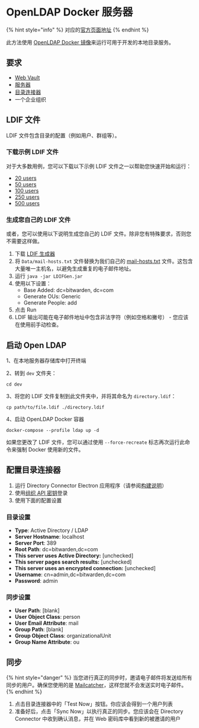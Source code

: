 # OpenLDAP Docker 服务器

{% hint style="info" %}
对应的[官方页面地址](https://contributing.bitwarden.com/enterprise/directory-connector/open-ldap/)
{% endhint %}

此方法使用 [OpenLDAP Docker 镜像](https://github.com/osixia/docker-openldap)来运行可用于开发的本地目录服务。

## 要求 <a href="#requirements" id="requirements"></a>

* [Web Vault](../../clients/web-vault/)
* [服务器](../../server/)
* [目录连接器](./)
* 一个企业组织

## LDIF 文件 <a href="#ldif-file" id="ldif-file"></a>

LDIF 文件包含目录的配置（例如用户、群组等）。

### 下载示例 LDIF 文件 <a href="#download-example-ldif-file" id="download-example-ldif-file"></a>

对于大多数用例，您可以下载以下示例 LDIF 文件之一以帮助您快速开始和运行：

* [20 users](https://contributing.bitwarden.com/enterprise/directory-connector/directory-20.ldif)
* [50 users](https://contributing.bitwarden.com/enterprise/directory-connector/directory-50.ldif)
* [100 users](https://contributing.bitwarden.com/enterprise/directory-connector/directory-100.ldif)
* [250 users](https://contributing.bitwarden.com/enterprise/directory-connector/directory-250.ldif)
* [500 users](https://contributing.bitwarden.com/enterprise/directory-connector/directory-500.ldif)

### 生成您自己的 LDIF 文件 <a href="#generate-your-own-ldif-file" id="generate-your-own-ldif-file"></a>

或者，您可以使用以下说明生成您自己的 LDIF 文件。除非您有特殊要求，否则您不需要这样做。

1. 下载 [LDIF 生成器](https://ldapwiki.com/wiki/LDIF%20Generator)
2. 将 `Data/mail-hosts.txt` 文件替换为我们自己的 [mail-hosts.txt](https://contributing.bitwarden.com/enterprise/directory-connector/mail-hosts.txt) 文件。这包含大量唯一主机名，以避免生成重复的电子邮件地址。
3. 运行 `java -jar LDIFGen.jar`
4. 使用以下设置：
   * Base Added: dc=bitwarden, dc=com
   * Generate OUs: Generic
   * Generate People: add
5. 点击 Run
6. LDIF 输出可能在电子邮件地址中包含非法字符（例如空格和撇号） - 您应该在使用前手动检查。

## 启动 Open LDAP <a href="#start-open-ldap" id="start-open-ldap"></a>

1、在本地服务器存储库中打开终端

2、转到 `dev` 文件夹：

```
cd dev
```

3、将您的 LDIF 文件复制到此文件夹中，并将其命名为 `directory.ldif`：

```
cp path/to/file.ldif ./directory.ldif
```

4、启动 OpenLDAP Docker 容器

```
docker-compose --profile ldap up -d
```

如果您更改了 LDIF 文件，您可以通过使用 `--force-recreate` 标志再次运行此命令来强制 Docker 使用新的文件。

## 配置目录连接器 <a href="#configure-directory-connector" id="configure-directory-connector"></a>

1. 运行 Directory Connector Electron 应用程序（请参阅[构建说明](./#build-instructions)）
2. 使用[组织 API 密钥](https://help.ppgg.in/organizations/bitwarden-public-api#authentication)登录
3. 使用下面的配置设置

### 目录设置 <a href="#directory-settings" id="directory-settings"></a>

* **Type**: Active Directory / LDAP
* **Server Hostname**: localhost
* **Server Port**: 389
* **Root Path**: dc=bitwarden,dc=com
* **This server uses Active Directory:** \[unchecked]
* **This server pages search results:** \[unchecked]
* **This server uses an encrypted connection:** \[unchecked]
* **Username**: cn=admin,dc=bitwarden,dc=com
* **Password**: admin

### 同步设置 <a href="#sync-settings" id="sync-settings"></a>

* **User Path**: \[blank]
* **User Object Class**: person
* **User Email Attribute**: mail
* **Group Path**: \[blank]
* **Group Object Class**: organizationalUnit
* **Group Name Attribute**: ou

## 同步 <a href="#sync" id="sync"></a>

{% hint style="danger" %}
当您进行真正的同步时，邀请电子邮件将发送给所有同步的用户。确保您使用的是 [Mailcatcher](../../server/guide.md#mailcatcher)，这样您就不会发送实时电子邮件。
{% endhint %}

1. 点击目录连接器中的「Test Now」按钮。你应该会得到一个用户列表
2. 准备好后，点击「Sync Now」以执行真正的同步。您应该会在 Directory Connector 中收到确认消息，并在 Web 密码库中看到新的被邀请的用户
